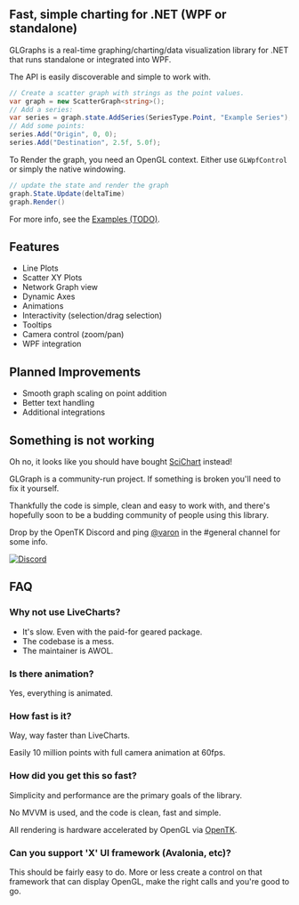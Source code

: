 ## Fast, simple charting for .NET (WPF or standalone)

GLGraphs is a real-time graphing/charting/data visualization library for .NET that runs standalone or integrated into WPF.

The API is easily discoverable and simple to work with.

```c#
// Create a scatter graph with strings as the point values.
var graph = new ScatterGraph<string>();
// Add a series:
var series = graph.state.AddSeries(SeriesType.Point, "Example Series");
// Add some points:
series.Add("Origin", 0, 0);
series.Add("Destination", 2.5f, 5.0f);
```

To Render the graph, you need an OpenGL context. Either use `GLWpfControl` or simply the native windowing.

```c#
// update the state and render the graph
graph.State.Update(deltaTime)
graph.Render()
```

For more info, see the [Examples (TODO)](TODO).

## Features

- Line Plots
- Scatter XY Plots
- Network Graph view
- Dynamic Axes
- Animations
- Interactivity (selection/drag selection)
- Tooltips
- Camera control (zoom/pan)
- WPF integration
  

## Planned Improvements

- Smooth graph scaling on point addition
- Better text handling 
- Additional integrations


## Something is not working

Oh no, it looks like you should have bought [SciChart](https://www.scichart.com/) instead!

GLGraph is a community-run project. If something is broken you'll need to fix it yourself.

Thankfully the code is simple, clean and easy to work with, and there's hopefully soon to be a budding community of people using this library.

Drop by the OpenTK Discord and ping [@varon](https://github.com/varon) in the #general channel for some info.


[![Discord](https://discordapp.com/api/guilds/337627185248468993/widget.png)](https://discord.gg/6HqD48s)




## FAQ


### Why not use LiveCharts?

- It's slow. Even with the paid-for geared package.
- The codebase is a mess.
- The maintainer is AWOL.

### Is there animation?

 Yes, everything is animated.

### How fast is it?

Way, way faster than LiveCharts.

Easily 10 million points with full camera animation at 60fps.



### How did you get this so fast?

Simplicity and performance are the primary goals of the library.

No MVVM is used, and the code is clean, fast and simple.

All rendering is hardware accelerated by OpenGL via [OpenTK](https://github.com/opentk/opentk/).


### Can you support 'X' UI framework (Avalonia, etc)?

This should be fairly easy to do. More or less create a control on that framework that can display OpenGL, make the right calls and you're good to go.


